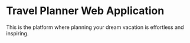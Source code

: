 # Travel Planner Web Application
 This is the platform where planning your dream vacation is effortless and inspiring.
